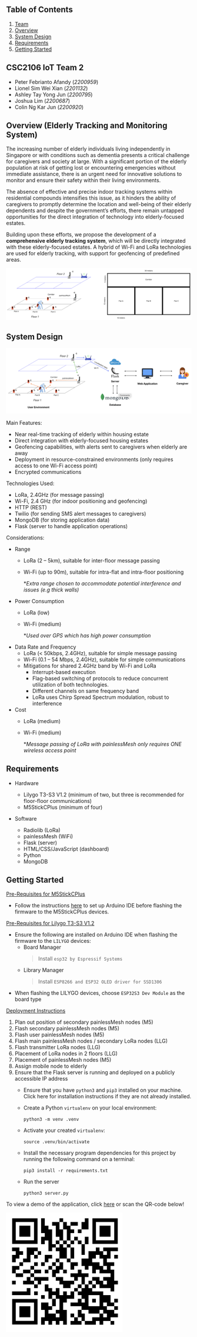 ## Table of Contents
1. [Team](#csc2106-iot-elderly-tracking-system)
2. [Overview](#overview-elderly-tracking-and-monitoring-system)
3. [System Design](#system-design)
4. [Requirements](#requirements)
5. [Getting Started](#getting-started)

## CSC2106 IoT Team 2
- Peter Febrianto Afandy (*2200959*)
- Lionel Sim Wei Xian (*2201132*)
- Ashley Tay Yong Jun (*2200795*)
- Joshua Lim (*2200687*)
- Colin Ng Kar Jun (*2200920*)

## Overview (Elderly Tracking and Monitoring System)
The increasing number of elderly individuals living independently in Singapore or with conditions such as dementia presents a critical challenge for caregivers and society at large. With a significant portion of the elderly population at risk of getting lost or encountering emergencies without immediate assistance, there is an urgent need for innovative solutions to monitor and ensure their safety within their living environments. 

The absence of effective and precise indoor tracking systems within residential compounds intensifies this issue, as it hinders the ability of caregivers to promptly determine the location and well-being of their elderly dependents and despite the government’s efforts, there remain untapped opportunities for the direct integration of technology into elderly-focused estates.

Building upon these efforts, we propose the development of a **comprehensive elderly tracking system**, which will be directly integrated with these elderly-focused estates. A hybrid of Wi-Fi and LoRa technologies are used for elderly tracking, with support for geofencing of predefined areas. 

![System Design](docs/system_overview.png)

## System Design
![System Architecture](docs/arch.png)

Main Features:
- Near real-time tracking of elderly within housing estate
- Direct integration with elderly-focused housing estates
- Geofencing capabilities, with alerts sent to caregivers when elderly are away
- Deployment in resource-constrained environments (only requires access to one Wi-Fi access point)
- Encrypted communications

Technologies Used:
- LoRa, 2.4GHz (for message passing)
- Wi-Fi, 2.4 GHz (for indoor positioning and geofencing)
- HTTP (REST)
- Twilio (for sending SMS alert messages to caregivers)
- MongoDB (for storing application data)
- Flask (server to handle application operations)

Considerations:
- Range 
    - LoRa (2 – 5km), suitable for inter-floor message passing
    - Wi-Fi (up to 90m), suitable for intra-flat and intra-floor positioning

        **Extra range chosen to accommodate potential interference and issues (e.g thick walls)*
- Power Consumption
    - LoRa (low)
    - Wi-Fi (medium)
        
        **Used over GPS which has high power consumption*
- Data Rate and Frequency
    - LoRa (< 50kbps, 2.4GHz), suitable for simple message passing
    - Wi-Fi (0.1 – 54 Mbps, 2.4GHz), suitable for simple communications
    - Mitigations for shared 2.4GHz band by Wi-Fi and LoRa
        - Interrupt-based execution
        - Flag-based switching of protocols to reduce concurrent utilization of both technologies.
        - Different channels on same frequency band 
        - LoRa uses Chirp Spread Spectrum modulation, robust to interference
- Cost
    - LoRa (medium)
    - Wi-Fi (medium)

        **Message passing of LoRa with painlessMesh only requires ONE wireless access point*

## Requirements
- Hardware
    - Lilygo T3-S3 V1.2 (minimum of two, but three is recommended for floor-floor communications)
    - M5StickCPlus (minimum of four)

- Software
    - Radiolib (LoRa)
    - painlessMesh (WiFi)
    - Flask (server)
    - HTML/CSS/JavaScript (dashboard)
    - Python
    - MongoDB

## Getting Started
<ins>Pre-Requisites for M5StickCPlus</ins>
- Follow the instructions [here](https://docs.m5stack.com/en/quick_start/m5stickc_plus/arduino) to set up Arduino IDE before flashing the firmware to the M5StickCPlus devices.

<ins>Pre-Requisites for Lilygo T3-S3 V1.2</ins>
- Ensure the following are installed on Arduino IDE when flashing the firmware to the `LILYGO` devices:
    - Board Manager
        > Install `esp32 by Espressif Systems`
    - Library Manager
        > Install `ESP8266 and ESP32 OLED driver for SSD1306`
- When flashing the LILYGO devices, choose `ESP32S3 Dev Module` as the board type

<ins>Deployment Instructions</ins>
1. Plan out position of secondary painlessMesh nodes (M5)
2. Flash secondary painlessMesh nodes (M5)
3. Flash user painlessMesh nodes (M5)
4. Flash main painlessMesh nodes / secondary LoRa nodes (LLG)
5. Flash transmitter LoRa nodes (LLG)
6. Placement of LoRa nodes in 2 floors (LLG)
7. Placement of painlessMesh nodes (M5)
8. Assign mobile node to elderly
9. Ensure that the Flask server is running and deployed on a publicly accessible IP address
    -  Ensure that you have `python3` and `pip3` installed on your machine. Click here for installation instructions if they are not already installed.

    -  Create a Python `virtualenv` on your local environment:
        ```
        python3 -m venv .venv
        ```

    -  Activate your created `virtualenv`:
        ```
        source .venv/bin/activate
        ```

    -  Install the necessary program dependencies for this project by running the following command on a terminal:
        ```
        pip3 install -r requirements.txt
        ```
    
    -  Run the server
        ```
        python3 server.py
        ```

To view a demo of the application, click [here](https://www.youtube.com/watch?v=MJQ3HeDBlzA) or scan the QR-code below!

![QR Code](docs/qr.png)
